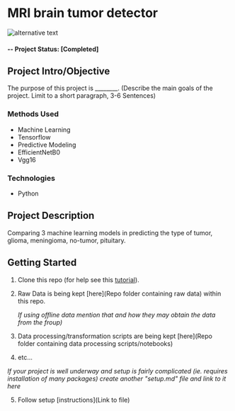 # MRI brain tumor detector



![alternative text](https://www.mdpi.com/applsci/applsci-10-01999/article_deploy/html/images/applsci-10-01999-g001.png)


#### -- Project Status: [Completed]

## Project Intro/Objective
The purpose of this project is ________. (Describe the main goals of the project. Limit to a short paragraph, 3-6 Sentences)


### Methods Used
* Machine Learning
* Tensorflow
* Predictive Modeling
* EfficientNetB0
* Vgg16

### Technologies
* Python

## Project Description
Comparing 3 machine learning models in predicting the type of tumor, glioma, meningioma, no-tumor, pituitary.

## Getting Started

1. Clone this repo (for help see this [tutorial](https://help.github.com/articles/cloning-a-repository/)).
2. Raw Data is being kept [here](Repo folder containing raw data) within this repo.

    *If using offline data mention that and how they may obtain the data from the froup)*

3. Data processing/transformation scripts are being kept [here](Repo folder containing data processing scripts/notebooks)
4. etc...

*If your project is well underway and setup is fairly complicated (ie. requires installation of many packages)
create another "setup.md" file and link to it here*

5. Follow setup [instructions](Link to file)


